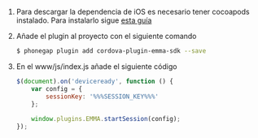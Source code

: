 1. Para descargar la dependencia de iOS es necesario tener cocoapods instalado. Para instalarlo sigue [esta guía](https://guides.cocoapods.org/using/getting-started.html#toc_3)

2. Añade el plugin al proyecto con el siguiente comando

	```bash 
	$ phonegap plugin add cordova-plugin-emma-sdk --save
	```
	
3. En el www/js/index.js añade el siguiente código

	```javascript
	$(document).on('deviceready', function () {
	    var config = {
	        sessionKey: '%%%SESSION_KEY%%%'
	    };
	    
        window.plugins.EMMA.startSession(config);
    });
	```